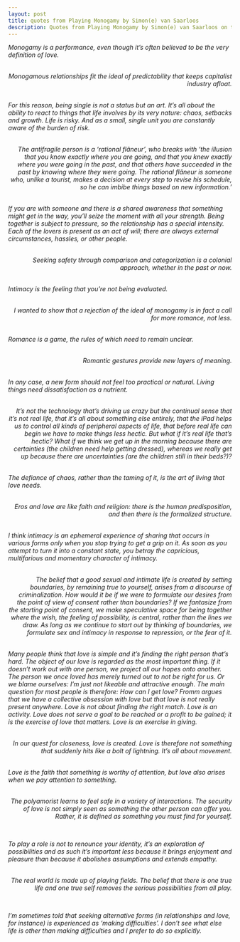 ```yaml
---
layout: post
title: quotes from Playing Monogamy by Simon(e) van Saarloos
description: Quotes from Playing Monogamy by Simon(e) van Saarloos on the subject of non-monogamy, heteronormativity, alienation and capitalism.
---
```


<div style="font-style:italic;">
Monogamy is a performance, even though it’s often believed to be the very definition of love.
<br>
<br>
<p style="text-align:right;">Monogamous relationships fit the ideal of predictability that keeps capitalist industry afloat.</p>
<br>
For this reason, being single is not a status but an art. It’s all about the ability to react to things that life involves by its very nature: chaos, setbacks and growth. Life is risky. And as a small, single unit you are constantly aware of the burden of risk.
<br>
<br>
<p style="text-align:right;">The antifragile person is a ‘rational flâneur’, who breaks with ‘the illusion that you know exactly where you are going, and that you knew exactly where you were going in the past, and that others have succeeded in the past by knowing where they were going. The rational flâneur is someone who, unlike a tourist, makes a decision at every step to revise his schedule, so he can imbibe things based on new information.’</p>
<br>
If you are with someone and there is a shared awareness that something might get in the way, you’ll seize the moment with all your strength. Being together is subject to pressure, so the relationship has a special intensity. Each of the lovers is present as an act of will; there are always external circumstances, hassles, or other people.
<br>
<br>
<p style="text-align:right;">Seeking safety through comparison and categorization is a colonial approach, whether in the past or now.</p>
<br>
Intimacy is the feeling that you’re not being evaluated.
<br>
<br>
<p style="text-align:right;">I wanted to show that a rejection of the ideal of monogamy is in fact a call for more romance, not less.</p>
<br>
Romance is a game, the rules of which need to remain unclear.
<br>
<br>
<p style="text-align:right;">Romantic gestures provide new layers of meaning.</p>
<br>
In any case, a new form should not feel too practical or natural. Living things need dissatisfaction as a nutrient.
<br>
<br>
<p style="text-align:right;">It’s not the technology that’s driving us crazy but the continual sense that it’s not real life, that it’s all about something else entirely, that the iPad helps us to control all kinds of peripheral aspects of life, that before real life can begin we have to make things less hectic. But what if it’s real life that’s hectic? What if we think we get up in the morning because there are certainties (the children need help getting dressed), whereas we really get up because there are uncertainties (are the children still in their beds?)?</p>
<br>
The defiance of chaos, rather than the taming of it, is the art of living that love needs.
<br>
<br>
<p style="text-align:right;">Eros and love are like faith and religion: there is the human predisposition, and then there is the formalized structure.</p>
<br>
I think intimacy is an ephemeral experience of sharing that occurs in various forms only when you stop trying to get a grip on it. As soon as you attempt to turn it into a constant state, you betray the capricious, multifarious and momentary character of intimacy.
<br>
<br>
<p style="text-align:right;">The belief that a good sexual and intimate life is created by setting boundaries, by remaining true to yourself, arises from a discourse of criminalization. How would it be if we were to formulate our desires from the point of view of consent rather than boundaries? If we fantasize from the starting point of consent, we make speculative space for being together where the wish, the feeling of possibility, is central, rather than the lines we draw. As long as we continue to start out by thinking of boundaries, we formulate sex and intimacy in response to repression, or the fear of it.</p>
<br>
Many people think that love is simple and it’s finding the right person that’s hard. The object of our love is regarded as the most important thing. If it doesn’t work out with one person, we project all our hopes onto another. The person we once loved has merely turned out to not be right for us. Or we blame ourselves: I’m just not likeable and attractive enough. The main question for most people is therefore: How can I get love? Fromm argues that we have a collective obsession with love but that love is not really present anywhere. Love is not about finding the right match. Love is an activity. Love does not serve a goal to be reached or a profit to be gained; it is the exercise of love that matters. Love is an exercise in giving.
<br>
<br>
<p style="text-align:right;">In our quest for closeness, love is created. Love is therefore not something that suddenly hits like a bolt of lightning. It’s all about movement.</p>
<br>
Love is the faith that something is worthy of attention, but love also arises when we pay attention to something.
<br>
<br>
<p style="text-align:right;">The polyamorist learns to feel safe in a variety of interactions. The security of love is not simply seen as something the other person can offer you. Rather, it is defined as something you must find for yourself.</p>
<br>

To play a role is not to renounce your identity, it’s an exploration of possibilities and as such it’s important less because it brings enjoyment and pleasure than because it abolishes assumptions and extends empathy.
<br>
<br>
<p style="text-align:right;">The real world is made up of playing fields. The belief that there is one true life and one true self removes the serious possibilities from all play.</p>
<br>

I’m sometimes told that seeking alternative forms (in relationships and love, for instance) is experienced as ‘making difficulties’. I don’t see what else life is other than making difficulties and I prefer to do so explicitly. 

</div>

